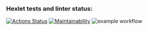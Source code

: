 ### Hexlet tests and linter status:
[![Actions Status](https://github.com/IvanBaryutin/frontend-project-lvl1/workflows/hexlet-check/badge.svg)](https://github.com/IvanBaryutin/frontend-project-lvl1/actions)
[![Maintainability](https://api.codeclimate.com/v1/badges/a99a88d28ad37a79dbf6/maintainability)](https://codeclimate.com/github/codeclimate/codeclimate/maintainability)
![example workflow](https://github.com/<OWNER>/<REPOSITORY>/actions/workflows/<WORKFLOW_FILE>/badge.svg)
